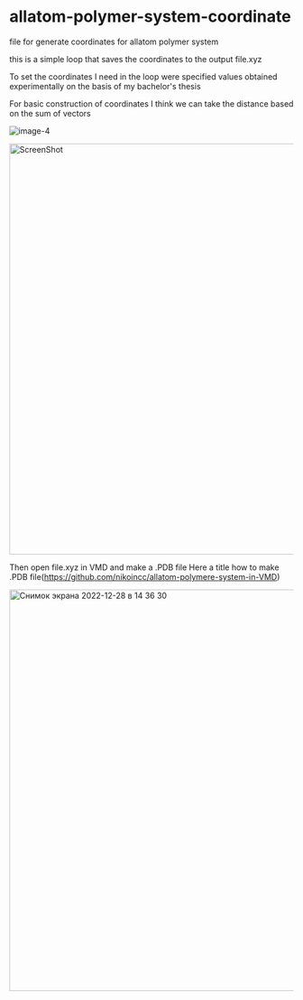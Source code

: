 # allatom-polymer-system-coordinate
file for generate coordinates for allatom polymer system

this is a simple loop that saves the coordinates to the output file.xyz

To set the coordinates I need in the loop were specified values obtained experimentally on the basis of my bachelor's thesis

For basic construction of coordinates I think we can take the distance based on the sum of vectors

![image-4](https://user-images.githubusercontent.com/118219943/209806073-2bf28918-61c9-403c-90dc-f695e0b49d89.jpg)

<img width="728" alt="ScreenShot" src="https://user-images.githubusercontent.com/118219943/209809627-a32eed29-ce1c-4f22-b75d-8e9be65d381c.png">


Then open file.xyz in VMD and make a .PDB file
Here a title how to make .PDB file(https://github.com/nikoincc/allatom-polymere-system-in-VMD)

<img width="711" alt="Снимок экрана 2022-12-28 в 14 36 30" src="https://user-images.githubusercontent.com/118219943/209806412-d06edc5b-6aed-403e-9531-70fef23b8471.png">
